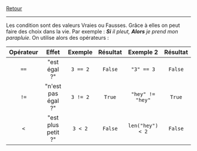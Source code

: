 [Retour](Summary)
___

Les condition sont des valeurs Vraies ou Fausses.
Grâce à elles on peut faire des choix dans la vie. Par exemple : ***Si** il pleut, **Alors** je prend mon parapluie*.
On utilise alors des opérateurs :

| Opérateur | Effet | Exemple | Résultat | Exemple 2 | Résultat |
| :--: | :--: | :--: | :--: | :--: | :--: |
| `==` | "est égal ?" | `3 == 2` | `False` | `"3" == 3` | `False` |
| `!=` | "n'est pas égal ?" | `3 != 2` | `True` | `"hey" != "hey"` | `True` |
| `<` | "est plus petit ?" | `3 < 2` | `False` | `len("hey") < 2` | `False` |
